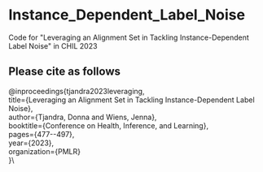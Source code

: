 # Instance_Dependent_Label_Noise
Code for "Leveraging an Alignment Set in Tackling Instance-Dependent Label Noise" in CHIL 2023

## Please cite as follows
@inproceedings{tjandra2023leveraging,\
  title={Leveraging an Alignment Set in Tackling Instance-Dependent Label Noise},\
  author={Tjandra, Donna and Wiens, Jenna},\
  booktitle={Conference on Health, Inference, and Learning},\
  pages={477--497},\
  year={2023},\
  organization={PMLR}\
}\
